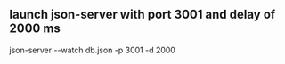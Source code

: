 ## launch json-server with port 3001 and delay of 2000 ms

json-server --watch db.json -p 3001 -d 2000